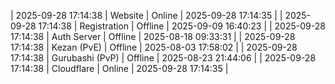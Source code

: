 | 2025-09-28 17:14:38 | Website | Online | 2025-09-28 17:14:35 |
| 2025-09-28 17:14:38 | Registration | Offline | 2025-09-09 16:40:23 |
| 2025-09-28 17:14:38 | Auth Server | Offline | 2025-08-18 09:33:31 |
| 2025-09-28 17:14:38 | Kezan (PvE) | Offline | 2025-08-03 17:58:02 |
| 2025-09-28 17:14:38 | Gurubashi (PvP) | Offline | 2025-08-23 21:44:06 |
| 2025-09-28 17:14:38 | Cloudflare | Online | 2025-09-28 17:14:35 |

